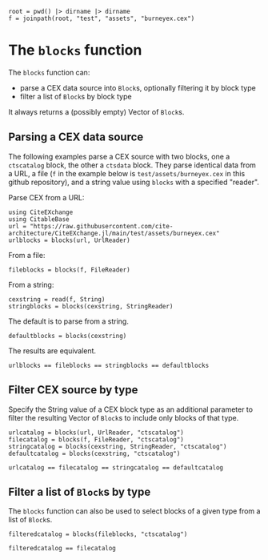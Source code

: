 ```@setup blocks
root = pwd() |> dirname |> dirname
f = joinpath(root, "test", "assets", "burneyex.cex")
```


# The `blocks` function

The `blocks` function can:

- parse a CEX data source into `Block`s, optionally filtering it by block type
- filter a list of `Block`s by block type

It always returns a (possibly empty) Vector of `Block`s.

## Parsing a CEX data source

The following examples parse a CEX source with two blocks, one a `ctscatalog` block, the other a `ctsdata` block.  They parse identical data from a URL, a file (`f` in the example below is `test/assets/burneyex.cex` in this github repository), and a string value using `blocks` with a specified "reader".

Parse CEX from a URL:

```@example blocks
using CiteEXchange
using CitableBase
url = "https://raw.githubusercontent.com/cite-architecture/CiteEXchange.jl/main/test/assets/burneyex.cex"
urlblocks = blocks(url, UrlReader)
```

From a file:

```@example blocks
fileblocks = blocks(f, FileReader)
```

From a string:

```@example blocks
cexstring = read(f, String)
stringblocks = blocks(cexstring, StringReader)
```

The default is to parse from a string.

```@example blocks
defaultblocks = blocks(cexstring)
```

The results are equivalent.

```@example blocks
urlblocks == fileblocks == stringblocks == defaultblocks
```


## Filter CEX source by type

Specify the String value of a CEX block type as an additional parameter to filter the resulting Vector of `Block`s to include only blocks of that type.


```@example blocks
urlcatalog = blocks(url, UrlReader, "ctscatalog")
filecatalog = blocks(f, FileReader, "ctscatalog")
stringcatalog = blocks(cexstring, StringReader, "ctscatalog")
defaultcatalog = blocks(cexstring, "ctscatalog")
```


```@example blocks
urlcatalog == filecatalog == stringcatalog == defaultcatalog
```


## Filter a list of `Block`s by type

The `blocks` function can also  be used to select blocks of a given type from a list of `Block`s.


```@example blocks
filteredcatalog = blocks(fileblocks, "ctscatalog")
```


```@example blocks
filteredcatalog == filecatalog
```